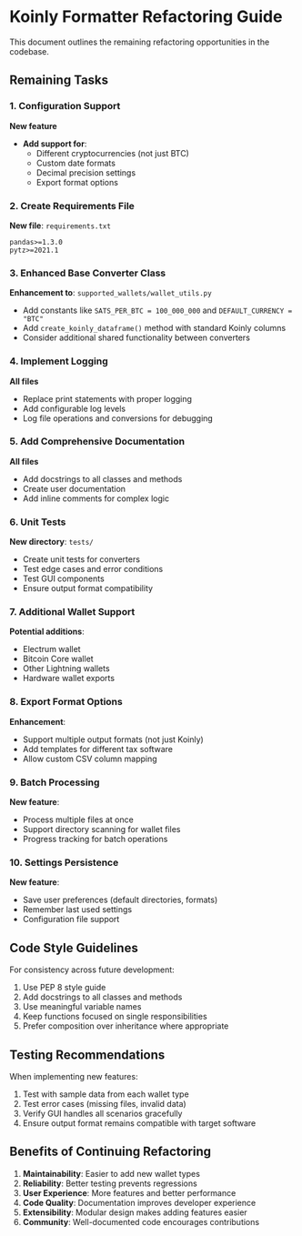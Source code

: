 # Koinly Formatter Refactoring Guide

This document outlines the remaining refactoring opportunities in the codebase.

## Remaining Tasks

### 1. Configuration Support
**New feature**
- **Add support for**:
  - Different cryptocurrencies (not just BTC)
  - Custom date formats
  - Decimal precision settings
  - Export format options

### 2. Create Requirements File
**New file**: `requirements.txt`
```
pandas>=1.3.0
pytz>=2021.1
```

### 3. Enhanced Base Converter Class
**Enhancement to**: `supported_wallets/wallet_utils.py`
- Add constants like `SATS_PER_BTC = 100_000_000` and `DEFAULT_CURRENCY = "BTC"`
- Add `create_koinly_dataframe()` method with standard Koinly columns
- Consider additional shared functionality between converters

### 4. Implement Logging
**All files**
- Replace print statements with proper logging
- Add configurable log levels
- Log file operations and conversions for debugging

### 5. Add Comprehensive Documentation
**All files**
- Add docstrings to all classes and methods
- Create user documentation
- Add inline comments for complex logic

### 6. Unit Tests
**New directory**: `tests/`
- Create unit tests for converters
- Test edge cases and error conditions
- Test GUI components
- Ensure output format compatibility

### 7. Additional Wallet Support
**Potential additions**:
- Electrum wallet
- Bitcoin Core wallet
- Other Lightning wallets
- Hardware wallet exports

### 8. Export Format Options
**Enhancement**:
- Support multiple output formats (not just Koinly)
- Add templates for different tax software
- Allow custom CSV column mapping

### 9. Batch Processing
**New feature**:
- Process multiple files at once
- Support directory scanning for wallet files
- Progress tracking for batch operations

### 10. Settings Persistence
**New feature**:
- Save user preferences (default directories, formats)
- Remember last used settings
- Configuration file support

## Code Style Guidelines

For consistency across future development:
1. Use PEP 8 style guide
2. Add docstrings to all classes and methods
3. Use meaningful variable names
4. Keep functions focused on single responsibilities
5. Prefer composition over inheritance where appropriate

## Testing Recommendations

When implementing new features:
1. Test with sample data from each wallet type
2. Test error cases (missing files, invalid data)
3. Verify GUI handles all scenarios gracefully
4. Ensure output format remains compatible with target software

## Benefits of Continuing Refactoring

1. **Maintainability**: Easier to add new wallet types
2. **Reliability**: Better testing prevents regressions
3. **User Experience**: More features and better performance
4. **Code Quality**: Documentation improves developer experience
5. **Extensibility**: Modular design makes adding features easier
6. **Community**: Well-documented code encourages contributions